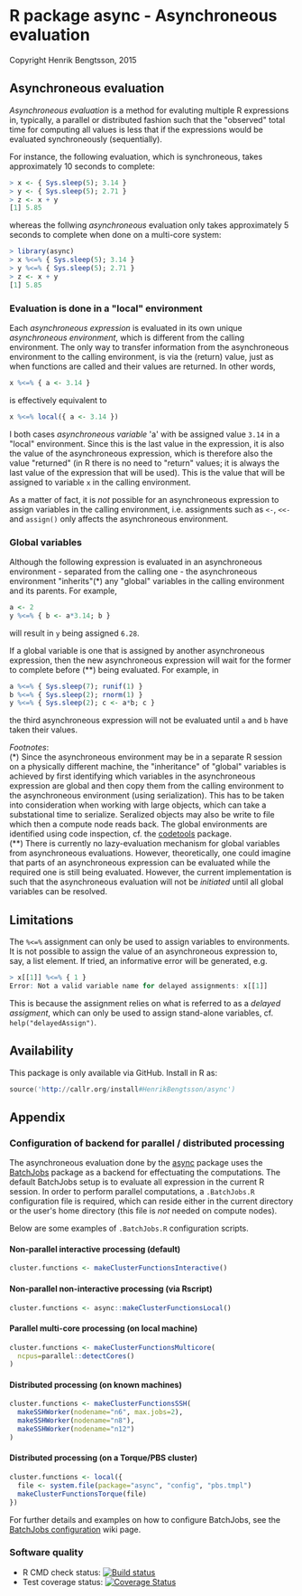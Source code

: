 # R package async - Asynchroneous evaluation

Copyright Henrik Bengtsson, 2015

## Asynchroneous evaluation
_Asynchroneous evaluation_ is a method for evaluting multiple R
expressions in, typically, a parallel or distributed fashion such that
the "observed" total time for computing all values is less that if
the expressions would be evaluated synchroneously (sequentially).

For instance, the following evaluation, which is synchroneous, takes approximately 10 seconds to complete:

```r
> x <- { Sys.sleep(5); 3.14 }
> y <- { Sys.sleep(5); 2.71 }
> z <- x + y
[1] 5.85
```

whereas the follwing _asynchroneous_ evaluation only takes
approximately 5 seconds to complete when done on a 
multi-core system:

```r
> library(async)
> x %<=% { Sys.sleep(5); 3.14 }
> y %<=% { Sys.sleep(5); 2.71 }
> z <- x + y
[1] 5.85
```


### Evaluation is done in a "local" environment
Each _asynchroneous expression_ is evaluated in its own unique _asynchroneous environment_, which is different from the calling environment.  The only way to transfer information from the asynchroneous environment to the calling environment, is via the (return) value, just as when functions are called and their values are returned.   In other words,

```r
x %<=% { a <- 3.14 }
```

is effectively equivalent to

```r
x %<=% local({ a <- 3.14 })
```

I both cases _asynchroneous variable_ 'a' with be assigned value `3.14` in a "local" environment.  Since this is the last value in the expression, it is also the value of the asynchroneous expression, which is therefore also the value "returned" (in R there is no need to "return" values; it is always the last value of the expression that will be used).  This is the value that will be assigned to variable `x` in the calling environment.

As a matter of fact, it is _not_ possible for an asynchroneous expression to assign variables in the calling environment, i.e. assignments such as `<-`, `<<-` and `assign()` only affects the asynchroneous environment.


### Global variables

Although the following expression is evaluated in an asynchroneous environment - separated from the calling one - the asynchroneous environment "inherits"(*) any "global" variables in the calling environment and its parents.  For example,
```r
a <- 2
y %<=% { b <- a*3.14; b }
```
will result in `y` being assigned `6.28`.

If a global variable is one that is assigned by another asynchroneous expression, then the new asynchroneous expression will wait for the former to complete before (**) being evaluated.  For example, in
```r
a %<=% { Sys.sleep(7); runif(1) }
b %<=% { Sys.sleep(2); rnorm(1) }
y %<=% { Sys.sleep(2); c <- a*b; c }
```
the third asynchroneous expression will not be evaluated until `a` and `b` have taken their values.


_Footnotes_:  
(\*) Since the asynchroneous environment may be in a separate R session on a physically different machine, the "inheritance" of "global" variables is achieved by first identifying which variables in the asynchroneous expression are global and then copy them from the calling environment to the asynchroneous environment (using serialization).  This has to be taken into consideration when working with large objects, which can take a substational time to serialize.  Seralized objects may also be write to file which then a compute node reads back. The global environments are identified using code inspection, cf. the [codetools] package.  
(\*\*) There is currently no lazy-evaluation mechanism for global variables from asynchroneous evaluations.  However, theoretically, one could imagine that parts of an asynchroneous expression can be evaluated while the required one is still being evaluated.  However, the current implementation is such that the asynchroneous evaluation will not be _initiated_ until all global variables can be resolved.


## Limitations
The `%<=%` assignment can only be used to assign variables to environments.  It is not possible to assign the value of an asynchroneous expression to, say, a list element.  If tried, an informative error will be generated, e.g.

```r
> x[[1]] %<=% { 1 }
Error: Not a valid variable name for delayed assignments: x[[1]]
```

This is because the assignment relies on what is referred to as a _delayed assigment_, which can only be used to assign stand-alone variables, cf. `help("delayedAssign")`.




## Availability
This package is only available via GitHub.  Install in R as:

```s
source('http://callr.org/install#HenrikBengtsson/async')
```

## Appendix

### Configuration of backend for parallel / distributed processing
The asynchroneous evaluation done by the [async] package uses the
[BatchJobs] package as a backend for effectuating the computations.
The default BatchJobs setup is to evaluate all expression in the
current R session. In order to perform parallel computations, 
a `.BatchJobs.R` configuration file is required, which can reside
either in the current directory or the user's home directory
(this file is _not_ needed on compute nodes).

Below are some examples of `.BatchJobs.R` configuration scripts.

#### Non-parallel interactive processing (default)
```r
cluster.functions <- makeClusterFunctionsInteractive()
```

#### Non-parallel non-interactive processing (via Rscript)
```r
cluster.functions <- async::makeClusterFunctionsLocal()
```

#### Parallel multi-core processing (on local machine)
```r
cluster.functions <- makeClusterFunctionsMulticore(
  ncpus=parallel::detectCores()
)
```

#### Distributed processing (on known machines)
```r
cluster.functions <- makeClusterFunctionsSSH(
  makeSSHWorker(nodename="n6", max.jobs=2),
  makeSSHWorker(nodename="n8"),
  makeSSHWorker(nodename="n12")
)
```

#### Distributed processing (on a Torque/PBS cluster)
```r
cluster.functions <- local({
  file <- system.file(package="async", "config", "pbs.tmpl")
  makeClusterFunctionsTorque(file)
})
```


For further details and examples on how to configure BatchJobs,
see the [BatchJobs configuration] wiki page.


### Software quality

* R CMD check status: <a
  href="https://travis-ci.org/HenrikBengtsson/async"><img
  src="https://travis-ci.org/HenrikBengtsson/async.svg?branch=master"
  alt="Build status"></a>
* Test coverage status: <a
  href='https://coveralls.io/r/HenrikBengtsson/async?branch=develop'><img
  src='https://coveralls.io/repos/HenrikBengtsson/async/badge.png?branch=develop'
  alt='Coverage Status' /></a>


[async]: https://github.com/UCSF-CBC/async/
[BatchJobs]: http://cran.r-project.org/package=BatchJobs
[BatchJobs configuration]: https://github.com/tudo-r/BatchJobs/wiki/Configuration
[codetools]: cran.r-project.org/package=codetools
